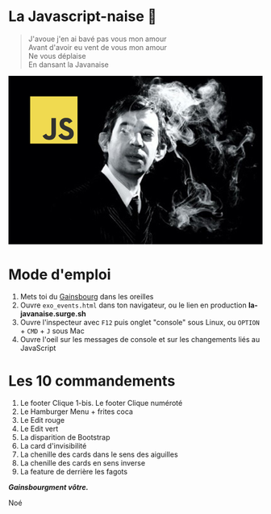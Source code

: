# La Javascript-naise 🚬


> J'avoue j'en ai bavé pas vous mon amour <br>
> Avant d'avoir eu vent de vous mon amour <br>
> Ne vous déplaise <br>
> En dansant la Javanaise <br>

![Alt text](la_javascriptnaise.jpg?raw=true "La Javascriptnaise")

# Mode d'emploi

 1. Mets toi du [Gainsbourg](https://www.youtube.com/watch?v=V6gjzNm6dA0) dans les oreilles
 2. Ouvre `exo_events.html`  dans ton navigateur, ou le lien en production **la-javanaise.surge.sh**
 3. Ouvre l'inspecteur avec  `F12`  puis onglet "console" sous Linux, ou  `OPTION`  +  `CMD`  +  `J` sous Mac
 4. Ouvre l'oeil sur les messages de console et sur les changements liés au JavaScript

# Les 10 commandements

 1. Le footer Clique
 1-bis. Le footer Clique numéroté 
 2. Le Hamburger Menu + frites coca 
 3. Le Edit rouge
 4. Le Edit vert
 5. La disparition de Bootstrap
 6. La card d'invisibilité
 7. La chenille des cards dans le sens des aiguilles
 8. La chenille des cards en sens inverse
 9. La feature de derrière les fagots

***Gainsbourgment vôtre.***

Noé